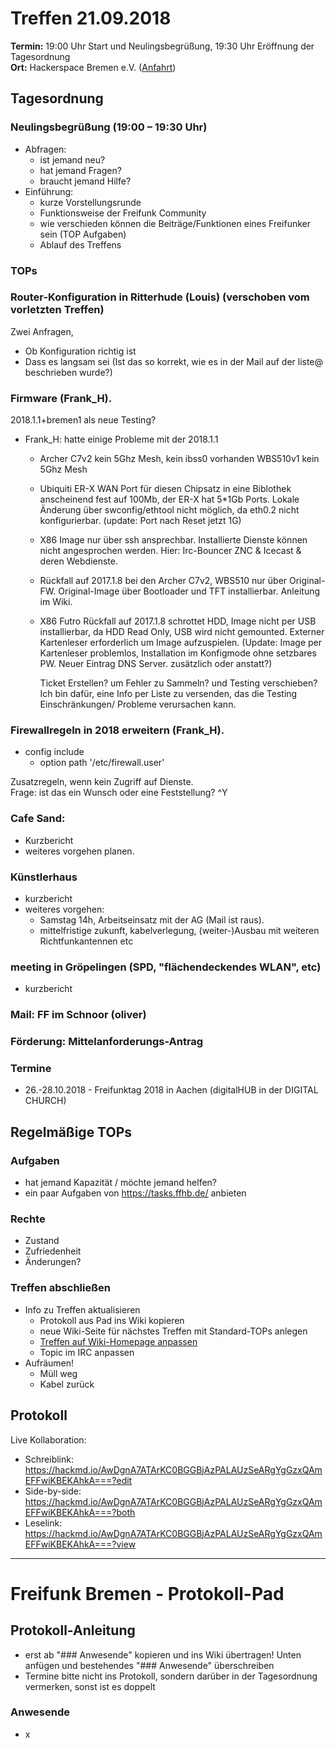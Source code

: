 # Treffen 21.09.2018

**Termin:** 19:00 Uhr Start und Neulingsbegrüßung, 19:30 Uhr Eröffnung der Tagesordnung  
**Ort:** Hackerspace Bremen e.V. ([Anfahrt](https://www.hackerspace-bremen.de/anfahrt/))

## Tagesordnung
### Neulingsbegrüßung (19:00 – 19:30 Uhr)
- Abfragen:
    - ist jemand neu?
    - hat jemand Fragen?
    - braucht jemand Hilfe?
- Einführung:
    - kurze Vorstellungsrunde
    - Funktionsweise der Freifunk Community
    - wie verschieden können die Beiträge/Funktionen eines Freifunker sein (TOP Aufgaben)
    - Ablauf des Treffens

### TOPs

### Router-Konfiguration in Ritterhude (Louis) (verschoben vom vorletzten Treffen)
Zwei Anfragen,
- Ob Konfiguration richtig ist
- Dass es langsam sei (Ist das so korrekt, wie es in der Mail auf der liste@ beschrieben wurde?)

### Firmware (Frank_H).

2018.1.1+bremen1 als neue Testing?

- Frank_H: hatte einige Probleme mit der 2018.1.1
  - Archer C7v2 kein 5Ghz Mesh, kein ibss0 vorhanden
    WBS510v1 kein 5Ghz Mesh
  - Ubiquiti ER-X WAN Port für diesen Chipsatz in eine Biblothek anscheinend fest auf 100Mb, der ER-X hat 5*1Gb Ports. Lokale Änderung über swconfig/ethtool nicht möglich, da eth0.2 nicht konfigurierbar.
    (update: Port nach Reset jetzt 1G)
  - X86 Image nur über ssh ansprechbar. Installierte Dienste können nicht angesprochen werden. Hier: Irc-Bouncer ZNC & Icecast & deren Webdienste.
  - Rückfall auf 2017.1.8 bei den Archer C7v2, WBS510 nur über Original-FW.  Original-Image über Bootloader und TFT installierbar. Anleitung im Wiki.
  - X86 Futro Rückfall auf 2017.1.8 schrottet HDD, Image nicht per USB installierbar, da HDD Read Only, USB wird nicht gemounted. Externer Kartenleser erforderlich um Image aufzuspielen.
    (Update: Image per Kartenleser problemlos, Installation im Konfigmode ohne setzbares PW. Neuer Eintrag DNS Server. zusätzlich oder anstatt?)

    Ticket Erstellen? um Fehler zu Sammeln? und Testing verschieben? Ich bin dafür, eine Info per Liste zu versenden, das die Testing Einschränkungen/ Probleme verursachen kann.

### Firewallregeln in 2018 erweitern (Frank_H).
- config include
	- option path '/etc/firewall.user'
	 
Zusatzregeln, wenn kein Zugriff auf Dienste.	
Frage: ist das ein Wunsch oder eine Feststellung? ^Y


### Cafe Sand:
* Kurzbericht
* weiteres vorgehen planen.

### Künstlerhaus
* kurzbericht 
* weiteres vorgehen: 
  * Samstag 14h, Arbeitseinsatz mit der AG (Mail ist raus).
  * mittelfristige zukunft, kabelverlegung, (weiter-)Ausbau mit weiteren Richtfunkantennen etc

### meeting in Gröpelingen (SPD, "flächendeckendes WLAN", etc)
* kurzbericht

### Mail: FF im Schnoor (oliver)

### Förderung: Mittelanforderungs-Antrag


### Termine
- 26.-28.10.2018  - Freifunktag 2018 in Aachen (digitalHUB in der DIGITAL CHURCH)


## Regelmäßige TOPs

### Aufgaben
- hat jemand Kapazität / möchte jemand helfen?
- ein paar Aufgaben von https://tasks.ffhb.de/ anbieten

### Rechte
- Zustand
- Zufriedenheit
- Änderungen?

### Treffen abschließen
- Info zu Treffen aktualisieren
  - Protokoll aus Pad ins Wiki kopieren
  - neue Wiki-Seite für nächstes Treffen mit Standard-TOPs anlegen
  - [Treffen auf Wiki-Homepage anpassen](Home)
  - Topic im IRC anpassen
- Aufräumen!
  - Müll weg
  - Kabel zurück


## Protokoll
Live Kollaboration:
- Schreiblink: https://hackmd.io/AwDgnA7ATArKC0BGGBjAzPALAUzSeARgYgGzxQAmEFFwiKBEKAhkA===?edit
- Side-by-side: https://hackmd.io/AwDgnA7ATArKC0BGGBjAzPALAUzSeARgYgGzxQAmEFFwiKBEKAhkA===?both
- Leselink: https://hackmd.io/AwDgnA7ATArKC0BGGBjAzPALAUzSeARgYgGzxQAmEFFwiKBEKAhkA===?view

---

# Freifunk Bremen - Protokoll-Pad

## Protokoll-Anleitung
- erst ab "### Anwesende" kopieren und ins Wiki übertragen!
Unten anfügen und bestehendes "### Anwesende" überschreiben  
- Termine bitte nicht ins Protokoll, sondern darüber in der Tagesordnung vermerken, sonst ist es doppelt

### Anwesende
- x